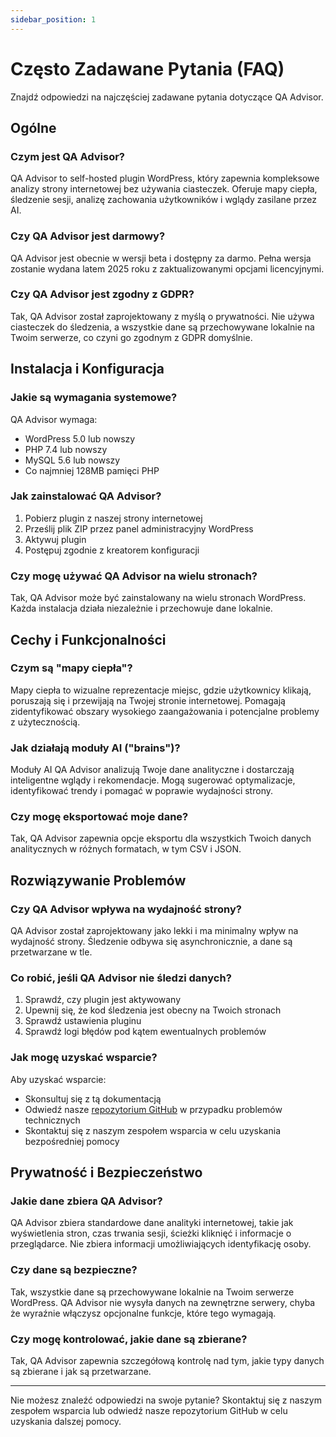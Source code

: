 ```yaml
---
sidebar_position: 1
---
```


# Często Zadawane Pytania (FAQ)

Znajdź odpowiedzi na najczęściej zadawane pytania dotyczące QA Advisor.

## Ogólne

### Czym jest QA Advisor?

QA Advisor to self-hosted plugin WordPress, który zapewnia kompleksowe analizy strony internetowej bez używania ciasteczek. Oferuje mapy ciepła, śledzenie sesji, analizę zachowania użytkowników i wglądy zasilane przez AI.

### Czy QA Advisor jest darmowy?

QA Advisor jest obecnie w wersji beta i dostępny za darmo. Pełna wersja zostanie wydana latem 2025 roku z zaktualizowanymi opcjami licencyjnymi.

### Czy QA Advisor jest zgodny z GDPR?

Tak, QA Advisor został zaprojektowany z myślą o prywatności. Nie używa ciasteczek do śledzenia, a wszystkie dane są przechowywane lokalnie na Twoim serwerze, co czyni go zgodnym z GDPR domyślnie.

## Instalacja i Konfiguracja

### Jakie są wymagania systemowe?

QA Advisor wymaga:
- WordPress 5.0 lub nowszy
- PHP 7.4 lub nowszy
- MySQL 5.6 lub nowszy
- Co najmniej 128MB pamięci PHP

### Jak zainstalować QA Advisor?

1. Pobierz plugin z naszej strony internetowej
2. Prześlij plik ZIP przez panel administracyjny WordPress
3. Aktywuj plugin
4. Postępuj zgodnie z kreatorem konfiguracji

### Czy mogę używać QA Advisor na wielu stronach?

Tak, QA Advisor może być zainstalowany na wielu stronach WordPress. Każda instalacja działa niezależnie i przechowuje dane lokalnie.

## Cechy i Funkcjonalności

### Czym są "mapy ciepła"?

Mapy ciepła to wizualne reprezentacje miejsc, gdzie użytkownicy klikają, poruszają się i przewijają na Twojej stronie internetowej. Pomagają zidentyfikować obszary wysokiego zaangażowania i potencjalne problemy z użytecznością.

### Jak działają moduły AI ("brains")?

Moduły AI QA Advisor analizują Twoje dane analityczne i dostarczają inteligentne wglądy i rekomendacje. Mogą sugerować optymalizacje, identyfikować trendy i pomagać w poprawie wydajności strony.

### Czy mogę eksportować moje dane?

Tak, QA Advisor zapewnia opcje eksportu dla wszystkich Twoich danych analitycznych w różnych formatach, w tym CSV i JSON.

## Rozwiązywanie Problemów

### Czy QA Advisor wpływa na wydajność strony?

QA Advisor został zaprojektowany jako lekki i ma minimalny wpływ na wydajność strony. Śledzenie odbywa się asynchronicznie, a dane są przetwarzane w tle.

### Co robić, jeśli QA Advisor nie śledzi danych?

1. Sprawdź, czy plugin jest aktywowany
2. Upewnij się, że kod śledzenia jest obecny na Twoich stronach
3. Sprawdź ustawienia pluginu
4. Sprawdź logi błędów pod kątem ewentualnych problemów

### Jak mogę uzyskać wsparcie?

Aby uzyskać wsparcie:
- Skonsultuj się z tą dokumentacją
- Odwiedź nasze [repozytorium GitHub](https://github.com/quarka-org) w przypadku problemów technicznych
- Skontaktuj się z naszym zespołem wsparcia w celu uzyskania bezpośredniej pomocy

## Prywatność i Bezpieczeństwo

### Jakie dane zbiera QA Advisor?

QA Advisor zbiera standardowe dane analityki internetowej, takie jak wyświetlenia stron, czas trwania sesji, ścieżki kliknięć i informacje o przeglądarce. Nie zbiera informacji umożliwiających identyfikację osoby.

### Czy dane są bezpieczne?

Tak, wszystkie dane są przechowywane lokalnie na Twoim serwerze WordPress. QA Advisor nie wysyła danych na zewnętrzne serwery, chyba że wyraźnie włączysz opcjonalne funkcje, które tego wymagają.

### Czy mogę kontrolować, jakie dane są zbierane?

Tak, QA Advisor zapewnia szczegółową kontrolę nad tym, jakie typy danych są zbierane i jak są przetwarzane.

---

Nie możesz znaleźć odpowiedzi na swoje pytanie? Skontaktuj się z naszym zespołem wsparcia lub odwiedź nasze repozytorium GitHub w celu uzyskania dalszej pomocy.
